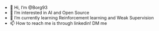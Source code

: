 - 👋 Hi, I’m @Borg93
- 👀 I’m interested in AI and Open Source
- 🌱 I’m currently learning Reinforcement learning and Weak Supervision
- 📫 How to reach me is through linkedin! DM me 

<!---
Borg93/Borg93 is a ✨ special ✨ repository because its `README.md` (this file) appears on your GitHub profile.
You can click the Preview link to take a look at your changes.
--->
